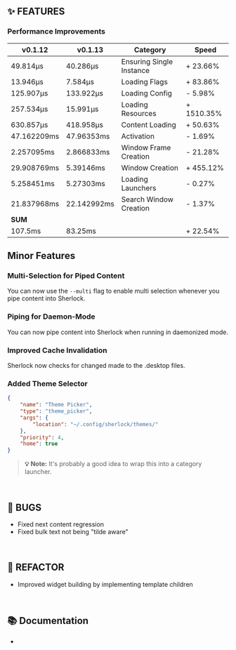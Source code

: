 ## ✨ FEATURES

### Performance Improvements

| v0.1.12       | v0.1.13       | Category                 | Speed         |
|---------------|---------------|--------------------------|---------------|
| 49.814µs      | 40.286µs      | Ensuring Single Instance | + 23.66%       |
| 13.946µs      | 7.584µs       | Loading Flags            | + 83.86%       |
| 125.907µs     | 133.922µs     | Loading Config           | - 5.98%        |
| 257.534µs     | 15.991µs      | Loading Resources        | + 1510.35%     |
| 630.857µs     | 418.958µs     | Content Loading          | + 50.63%       |
| 47.162209ms   | 47.96353ms    | Activation               | - 1.69%        |
| 2.257095ms    | 2.866833ms    | Window Frame Creation    | - 21.28%       |
| 29.908769ms   | 5.39146ms     | Window Creation          | + 455.12%      |
| 5.258451ms    | 5.27303ms     | Loading Launchers        | - 0.27%        |
| 21.837968ms   | 22.142992ms   | Search Window Creation   | - 1.37%        |
| **SUM**   | | | |
| 107.5ms       | 83.25ms       |                          | + 22.54%       |

## Minor Features

### Multi-Selection for Piped Content

You can now use the `--multi` flag to enable multi selection whenever you pipe content into Sherlock.

### Piping for Daemon-Mode

You can now pipe content into Sherlock when running in daemonized mode.

### Improved Cache Invalidation

Sherlock now checks for changed made to the .desktop files.

### Added Theme Selector

```json
{
    "name": "Theme Picker",
    "type": "theme_picker",
    "args": {
        "location": "~/.config/sherlock/themes/"
    },
    "priority": 4,
    "home": true
}
```

> **💡 Note:** It's probably a good idea to wrap this into a category launcher.
<br>

## 🐞 BUGS

- Fixed next content regression
- Fixed bulk text not being "tilde aware"

<br>

## 🔧 REFACTOR

- Improved widget building by implementing template children

<br>

## 📚 Documentation

-

<br>
